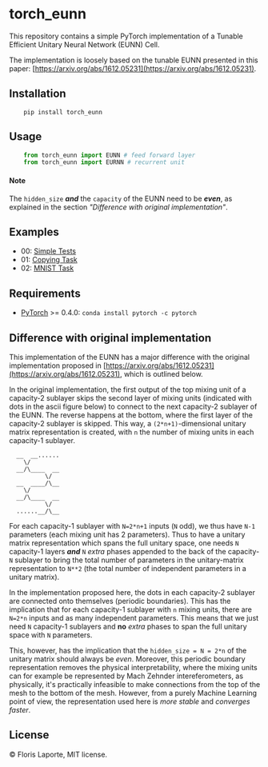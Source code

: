# torch_eunn

This repository contains a simple PyTorch implementation of a Tunable
Efficient Unitary Neural Network (EUNN) Cell.

The implementation is loosely based on the tunable EUNN presented in
this paper:
[https://arxiv.org/abs/1612.05231](https://arxiv.org/abs/1612.05231).

## Installation

```
    pip install torch_eunn
```

## Usage

```python
    from torch_eunn import EUNN # feed forward layer
    from torch_eunn import EURNN # recurrent unit
```

#### Note

The `hidden_size` **_and_** the `capacity` of the EUNN need to be
**_even_**, as explained in the section _"Difference with original
implementation"_.

## Examples

- 00: [Simple Tests](examples/00_simple_tests.ipynb)
- 01: [Copying Task](examples/01_copying_task.ipynb)
- 02: [MNIST Task](examples/02_mnist.ipynb)

## Requirements

- [PyTorch](http://pytorch.org) >= 0.4.0: `conda install pytorch -c pytorch`

## Difference with original implementation

This implementation of the EUNN has a major difference with the
original implementation proposed in
[https://arxiv.org/abs/1612.05231](https://arxiv.org/abs/1612.05231),
which is outlined below.

In the original implementation, the first output of the top mixing
unit of a capacity-2 sublayer skips the second layer of mixing units
(indicated with dots in the ascii figure below) to connect to the next
capacity-2 sublayer of the EUNN. The reverse happens at the bottom,
where the first layer of the capacity-2 sublayer is skipped. This way,
a `(2*n+1)`-dimensional unitary matrix representation is created, with
`n` the number of mixing units in each capacity-1 sublayer.

```
  __  __......
    \/
  __/\____  __
          \/
  __  ____/\__
    \/
  __/\____  __
          \/
  ......__/\__
```

For each capacity-1 sublayer with `N=2*n+1` inputs (`N` odd), we thus
have `N-1` parameters (each mixing unit has 2 parameters). Thus to
have a unitary matrix representation which spans the full unitary
space, one needs `N` capacity-1 layers **_and_** `N` _extra_ phases
appended to the back of the capacity-`N` sublayer to bring the total
number of parameters in the unitary-matrix representation to `N**2`
(the total number of independent parameters in a unitary matrix).

In the implementation proposed here, the dots in each capacity-2
sublayer are connected onto themselves (periodic boundaries). This has
the implication that for each capacity-1 sublayer with `n` mixing
units, there are `N=2*n` inputs and as many independent parameters.
This means that we just need `N` capacity-1 sublayers and **no**
_extra_ phases to span the full unitary space with `N` parameters.

This, however, has the implication that the `hidden_size = N = 2*n` of
the unitary matrix should always be _even_. Moreover, this periodic
boundary representation removes the physical interpretability, where
the mixing units can for example be represented by Mach Zehnder
intereferometers, as physically, it's practically infeasible to make
connections from the top of the mesh to the bottom of the mesh.
However, from a purely Machine Learning point of view, the
representation used here is _more stable_ and _converges faster_.

## License

© Floris Laporte, MIT license.
